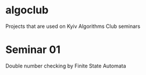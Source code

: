 # algoclub
Projects that are used on Kyiv Algorithms Club seminars

# Seminar 01
Double number checking by Finite State Automata


